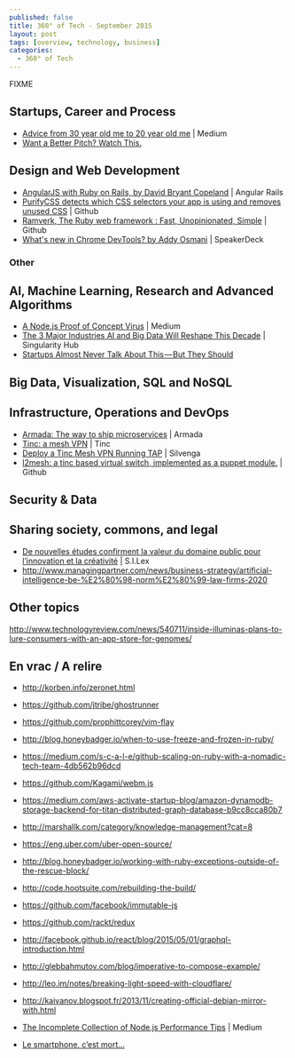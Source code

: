 ```yaml
---
published: false
title: 360° of Tech - September 2015
layout: post
tags: [overview, technology, business]
categories:
  - 360° of Tech
---
```


FIXME



Startups, Career and Process
----------------------------

* [Advice from 30 year old me to 20 year old me](
  https://blog.growth.supply/advice-from-30-year-old-me-to-20-year-old-me-b9b035d39e2d)
  | Medium
  <i data-tag="FIXME"></i>
* [Want a Better Pitch? Watch This.](
  https://medium.com/firm-narrative/want-a-better-pitch-watch-this-328b95c2fd0b)
  <i data-tag="startup pitching marketing"></i>

Design and Web Development
--------------------------

* [AngularJS with Ruby on Rails, by David Bryant Copeland](
  http://angular-rails.com/index.html)
  | Angular Rails
  <i data-tag="angularjs rails configuration"></i>
* [PurifyCSS detects which CSS selectors your app is using and removes unused CSS](
  https://github.com/purifycss/purifycss) 
  | Github
  <i data-tag="css optimization"></i>
* [Ramverk, The Ruby web framework : Fast, Unopinionated, Simple](
  http://ramverk.org/)
  | Github
  <i data-tag="FIXME"></i>
* [What's new in Chrome DevTools? by Addy Osmani](
  https://speakerdeck.com/addyosmani/whats-new-in-chrome-devtools)
  | SpeakerDeck
  <i data-tag="FIXME"></i>

### Other



AI, Machine Learning, Research and Advanced Algorithms
------------------------------------------------------

* [A Node.js Proof of Concept Virus](
  https://medium.com/node-and-beyond/a-node-js-proof-of-concept-virus-df6772afaaff)
  | Medium
  <i data-tag="nodejs virus proof-of-concept first"></i>
* [The 3 Major Industries AI and Big Data Will Reshape This Decade](
  http://singularityhub.com/2015/09/07/the-3-major-industries-ai-and-big-data-will-reshape-this-decade/)
  | Singularity Hub
  <i data-tag="FIXME"></i>
* [Startups Almost Never Talk About This — But They Should](
  https://blog.growth.supply/startups-almost-never-talk-about-this-but-they-should-1cec58faba1c)

Big Data, Visualization, SQL and NoSQL
--------------------------------------



Infrastructure, Operations and DevOps
-------------------------------------

* [Armada: The way to ship microservices](http://armada.sh/)
  | Armada
  <i data-tag="FIXME"></i>
* [Tinc: a mesh VPN](http://www.tinc-vpn.org/)
  | Tinc
  <i data-tag="FIXME"></i>
* [Deploy a Tinc Mesh VPN Running TAP](
  https://silvenga.com/deploy-a-tinc-mesh-vpn-running-tap/)
  | Silvenga
* [l2mesh: a tinc based virtual switch, implemented as a puppet module.](
  https://github.com/sathlan/l2mesh)
  | Github
  <i data-tag="github vpn mesh switch virtual layer-2"></i>


Security & Data
---------------


Sharing society, commons, and legal
-----------------------------------

* [De nouvelles études confirment la valeur du domaine public pour l’innovation et la créativité](
  http://scinfolex.com/2015/07/24/de-nouvelles-etudes-confirment-la-valeur-du-domaine-public-pour-linnovation-et-la-creativite/)
  | S.I.Lex
  <i data-tag="value strategy scope impact detail"></i>
* http://www.managingpartner.com/news/business-strategy/artificial-intelligence-be-%E2%80%98-norm%E2%80%99-law-firms-2020



Other topics
------------


http://www.technologyreview.com/news/540711/inside-illuminas-plans-to-lure-consumers-with-an-app-store-for-genomes/

En vrac / A relire
------------------

* http://korben.info/zeronet.html
* https://github.com/jtribe/ghostrunner
* https://github.com/prophittcorey/vim-flay
* http://blog.honeybadger.io/when-to-use-freeze-and-frozen-in-ruby/
* https://medium.com/s-c-a-l-e/github-scaling-on-ruby-with-a-nomadic-tech-team-4db562b96dcd
* https://github.com/Kagami/webm.js
* https://medium.com/aws-activate-startup-blog/amazon-dynamodb-storage-backend-for-titan-distributed-graph-database-b9cc8cca80b7
* http://marshallk.com/category/knowledge-management?cat=8
* https://eng.uber.com/uber-open-source/
* http://blog.honeybadger.io/working-with-ruby-exceptions-outside-of-the-rescue-block/
* http://code.hootsuite.com/rebuilding-the-build/
* https://github.com/facebook/immutable-js
* https://github.com/rackt/redux
* http://facebook.github.io/react/blog/2015/05/01/graphql-introduction.html
* http://glebbahmutov.com/blog/imperative-to-compose-example/
* http://leo.im/notes/breaking-light-speed-with-cloudflare/
* http://kaivanov.blogspot.fr/2013/11/creating-official-debian-mirror-with.html

* [The Incomplete Collection of Node.js Performance Tips](https://medium.com/node-and-beyond/the-incomplete-collection-of-node-js-performance-tips-94cc712661bd)
  | Medium
  <i data-tag="FIXME"></i>
* [Le smartphone, c’est mort…](https://medium.com/@philj/le-smarphone-c-est-mort-b3ec4273a78f)
